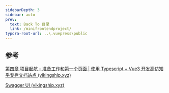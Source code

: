 ```yaml
---
sidebarDepth: 3
sidebar: auto
prev:
  text: Back To 目录
  link: /minifrontendproject/
typora-root-url: ..\.vuepress\public
---
```




## 参考

[第四章 项目起航 - 准备工作和第一个页面 | 使用 Typescript + Vue3 开发高仿知乎专栏文档站点 (vikingship.xyz)](http://docs.vikingship.xyz/first-page.html#_4-1-项目起航-需求分析)

[Swagger UI (vikingship.xyz)](http://api.vikingship.xyz/public/swagger/index.html)